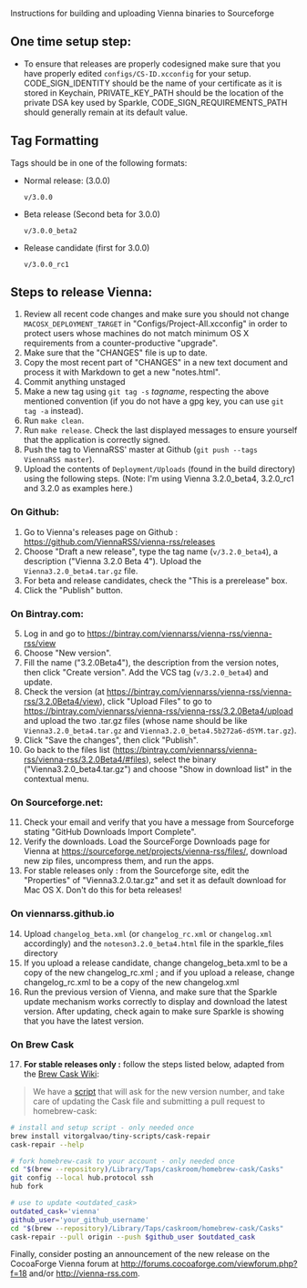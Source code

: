 Instructions for building and uploading Vienna binaries to Sourceforge

## One time setup step: ##

 -	To ensure that releases are properly codesigned make sure that you have properly edited `configs/CS-ID.xcconfig` for your setup.
    CODE_SIGN_IDENTITY should be the name of your certificate as it is stored in Keychain,
    PRIVATE_KEY_PATH should be the location of the private DSA key used by Sparkle,
    CODE_SIGN_REQUIREMENTS_PATH should generally remain at its default value.

## Tag Formatting ##

Tags should be in one of the following formats:

 -	Normal release: (3.0.0)

		v/3.0.0

 -	Beta release (Second beta for 3.0.0)

		v/3.0.0_beta2

 -	Release candidate (first for 3.0.0)

		v/3.0.0_rc1

## Steps to release Vienna: ##

 1.	Review all recent code changes and make sure you should not change `MACOSX_DEPLOYMENT_TARGET` in "Configs/Project-All.xcconfig" in order to protect users whose machines do not match minimum OS X requirements from a counter-productive "upgrade".
 2.	Make sure that the "CHANGES" file is up to date.
 3.	Copy the most recent part of "CHANGES" in a new text document and process it with Markdown to get a new "notes.html".
 4.	Commit anything unstaged
 5.	Make a new tag using `git tag -s` _tagname_, respecting the above mentioned convention (if you do not have a gpg key, you can use `git tag -a` instead).
 6.	Run `make clean`.
 7.	Run `make release`. Check the last displayed messages to ensure yourself that the application is correctly signed.
 8.	Push the tag to ViennaRSS' master at Github (`git push --tags ViennaRSS master`).
 9.	Upload the contents of `Deployment/Uploads` (found in the build directory) using the following steps.
  (Note: I'm using Vienna 3.2.0_beta4, 3.2.0_rc1 and 3.2.0 as examples here.)

### On Github:

   1. Go to Vienna's releases page on Github : <https://github.com/ViennaRSS/vienna-rss/releases>
   2. Choose "Draft a new release", type the tag name (`v/3.2.0_beta4`), a description ("Vienna 3.2.0 Beta 4"). Upload the `Vienna3.2.0_beta4.tar.gz` file.
   3. For beta and release candidates, check the "This is a prerelease" box.
   4. Click the "Publish" button.

### On Bintray.com:
	
   5. Log in and go to <https://bintray.com/viennarss/vienna-rss/vienna-rss/view>
   6. Choose "New version".
   7. Fill the name ("3.2.0Beta4"), the description from the version notes, then click "Create version". Add the VCS tag (`v/3.2.0_beta4`) and update.
   8. Check the version (at <https://bintray.com/viennarss/vienna-rss/vienna-rss/3.2.0Beta4/view>), click "Upload Files" to go to <https://bintray.com/viennarss/vienna-rss/vienna-rss/3.2.0Beta4/upload> and upload the two .tar.gz files (whose name should be like `Vienna3.2.0_beta4.tar.gz` and `Vienna3.2.0_beta4.5b272a6-dSYM.tar.gz`).
   9. Click "Save the changes", then click "Publish".
   10. Go back to the files list (<https://bintray.com/viennarss/vienna-rss/vienna-rss/3.2.0Beta4/#files>), select the binary ("Vienna3.2.0_beta4.tar.gz") and choose "Show in download list" in the contextual menu.

### On Sourceforge.net:

   11. Check your email and verify that you have a message from Sourceforge stating "GitHub Downloads Import Complete".
   12. Verify the downloads. Load the SourceForge Downloads page for Vienna at <https://sourceforge.net/projects/vienna-rss/files/>, download new zip files, uncompress them, and run the apps.
   13. For stable releases only : from the Sourceforge site, edit the "Properties" of "Vienna3.2.0.tar.gz" and set it as default download for Mac OS X. Don't do this for beta releases!

### On viennarss.github.io

   14. Upload `changelog_beta.xml` (or `changelog_rc.xml` or `changelog.xml` accordingly) and the `noteson3.2.0_beta4.html` file in the sparkle_files directory
   15. If you upload a release candidate, change changelog_beta.xml to be a copy of the new changelog_rc.xml ; and if you upload a release, change changelog_rc.xml to be a copy of the new changelog.xml
   16. Run the previous version of Vienna, and make sure that the Sparkle update mechanism works correctly to display and download the latest version. After updating, check again to make sure Sparkle is showing that you have the latest version.

### On Brew Cask

17. __For stable releases only :__ follow the steps listed below, adapted from the [Brew Cask Wiki](https://github.com/caskroom/homebrew-cask/blob/master/CONTRIBUTING.md#updating-a-cask):

>We have a [script](https://github.com/vitorgalvao/tiny-scripts/blob/master/cask-repair) that will ask for the new version number, and take care of updating the Cask file and submitting a pull request to homebrew-cask:

```bash
# install and setup script - only needed once
brew install vitorgalvao/tiny-scripts/cask-repair
cask-repair --help

# fork homebrew-cask to your account - only needed once
cd "$(brew --repository)/Library/Taps/caskroom/homebrew-cask/Casks"
git config --local hub.protocol ssh
hub fork

# use to update <outdated_cask>
outdated_cask='vienna'
github_user='your_github_username'
cd "$(brew --repository)/Library/Taps/caskroom/homebrew-cask/Casks"
cask-repair --pull origin --push $github_user $outdated_cask
```

Finally, consider posting an announcement of the new release on the CocoaForge Vienna forum at <http://forums.cocoaforge.com/viewforum.php?f=18> and/or <http://vienna-rss.com>.

